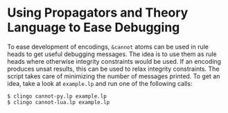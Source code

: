 # Using Propagators and Theory Language to Ease Debugging

To ease development of encodings, `&cannot` atoms can be used in rule heads to
get useful debugging messages.  The idea is to use them as rule heads where
otherwise integrity constraints would be used.  If an encoding produces unsat
results, this can be used to relax integrity constraints.  The script takes
care of minimizing the number of messages printed.  To get an idea, take a look
at `example.lp` and run one of the following calls:

    $ clingo cannot-py.lp example.lp
    $ clingo cannot-lua.lp example.lp
